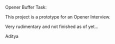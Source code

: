 Opener Buffer Task:

This project is a prototype for an Opener Interview.

Very rudimentary and not finished as of yet...


Aditya

